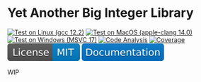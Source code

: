 # Yet Another Big Integer Library

[![Test on Linux (gcc 12.2)](https://github.com/Andrew2a1/YABIL/actions/workflows/linux_gcc_test.yml/badge.svg?branch=master)](https://github.com/Andrew2a1/YABIL/actions/workflows/linux_gcc_test.yml)
[![Test on MacOS (apple-clang 14.0)](https://github.com/Andrew2a1/YABIL/actions/workflows/macos_clang_test.yml/badge.svg?branch=master)](https://github.com/Andrew2a1/YABIL/actions/workflows/macos_clang_test.yml)
[![Test on Windows (MSVC 17)](https://github.com/Andrew2a1/YABIL/actions/workflows/windows_mcvc_test.yml/badge.svg?branch=master)](https://github.com/Andrew2a1/YABIL/actions/workflows/windows_mcvc_test.yml)
[![Code Analysis](https://github.com/Andrew2a1/YABIL/actions/workflows/code_analysis.yml/badge.svg?branch=master)](https://github.com/Andrew2a1/YABIL/actions/workflows/code_analysis.yml)
[![Coverage](https://andrew2a1.github.io/YABIL/coverage_report/badge.svg)](https://andrew2a1.github.io/YABIL/coverage_report)
[![License](https://raw.githubusercontent.com/Andrew2a1/YABIL/master/docs/badges/license_badge.svg)](https://github.com/Andrew2a1/YABIL/blob/master/LICENSE.txt)
[![Documentation](https://raw.githubusercontent.com/Andrew2a1/YABIL/master/docs/badges/documentation_badge.svg)](https://andrew2a1.github.io/YABIL)

WIP
